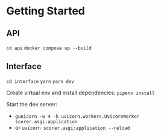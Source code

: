 
# Getting Started

## API
`cd api`
`docker compose up --build`

## Interface
`cd interface`
`yarn`
`yarn dev`

Create virtual env and install dependencies: `pipenv install`

Start the dev server:
- `gunicorn -w 4 -k uvicorn.workers.UvicornWorker scorer.asgi:application`
- or `uvicorn scorer.asgi:application --reload`
